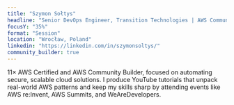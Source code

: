 ```yaml
---
title: "Szymon Sołtys"
headline: "Senior DevOps Engineer, Transition Technologies | AWS Community Builder"
focusY: "35%"
format: "Session"
location: "Wrocław, Poland"
linkedin: "https://linkedin.com/in/szymonsoltys/"
community_builder: true
---
```


11× AWS Certified and AWS Community Builder, focused on automating secure, scalable cloud solutions. I produce YouTube tutorials that unpack real-world AWS patterns and keep my skills sharp by attending events like AWS re:Invent, AWS Summits, and WeAreDevelopers.
